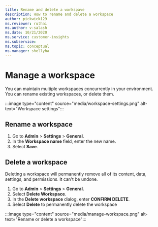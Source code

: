 ```yaml
---
title: Rename and delete a workspave
description: How to rename and delete a workspace
author: pickwick129
ms.reviewer: ruthai
ms.author: v-salash
ms.date: 10/21/2020
ms.service: customer-insights
ms.subservice: 
ms.topic: conceptual
ms.manager: shellyha
---
```


# Manage a workspace

You can maintain multiple workspaces concurrently in your environment. You can rename existing workspaces, or delete them. 

:::image type="content" source="media/workspace-settings.png" alt-text="Workspace settings":::

## Rename a workspace

1. Go to **Admin** > **Settings** > **General**.
1. In the **Workspace name** field, enter the new name.
1. Select **Save**.

## Delete a workspace

Deleting a workspace will permanently remove all of its content, data, settings, and permissions. It can't be undone.

1. Go to **Admin** > **Settings** > **General**.
1. Select **Delete Workspace**. 
1. In the **Delete workspace** dialog, enter **CONFIRM DELETE**. 
1. Select **Delete** to permanently delete the workspace

:::image type="content" source="media/manage-workspace.png" alt-text="Rename or delete a workspace":::